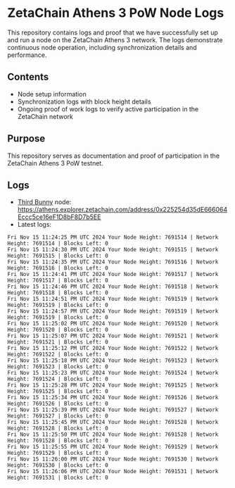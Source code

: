 # ZetaChain Athens 3 PoW Node Logs
This repository contains logs and proof that we have successfully set up and run a node on the ZetaChain Athens 3 network. The logs demonstrate continuous node operation, including synchronization details and performance.

## Contents
- Node setup information
- Synchronization logs with block height details
- Ongoing proof of work logs to verify active participation in the ZetaChain network

## Purpose
This repository serves as documentation and proof of participation in the ZetaChain Athens 3 PoW testnet.

## Logs

- [Third Bunny](https://thirdbunny.xyz/) node: https://athens.explorer.zetachain.com/address/0x225254d35dE666064Eccc5ce16eF1D8bF8D7b5EE
- Latest logs:
```
Fri Nov 15 11:24:25 PM UTC 2024 Your Node Height: 7691514 | Network Height: 7691514 | Blocks Left: 0
Fri Nov 15 11:24:30 PM UTC 2024 Your Node Height: 7691515 | Network Height: 7691515 | Blocks Left: 0
Fri Nov 15 11:24:35 PM UTC 2024 Your Node Height: 7691516 | Network Height: 7691516 | Blocks Left: 0
Fri Nov 15 11:24:41 PM UTC 2024 Your Node Height: 7691517 | Network Height: 7691517 | Blocks Left: 0
Fri Nov 15 11:24:46 PM UTC 2024 Your Node Height: 7691518 | Network Height: 7691518 | Blocks Left: 0
Fri Nov 15 11:24:51 PM UTC 2024 Your Node Height: 7691519 | Network Height: 7691519 | Blocks Left: 0
Fri Nov 15 11:24:57 PM UTC 2024 Your Node Height: 7691519 | Network Height: 7691519 | Blocks Left: 0
Fri Nov 15 11:25:02 PM UTC 2024 Your Node Height: 7691520 | Network Height: 7691520 | Blocks Left: 0
Fri Nov 15 11:25:07 PM UTC 2024 Your Node Height: 7691521 | Network Height: 7691521 | Blocks Left: 0
Fri Nov 15 11:25:12 PM UTC 2024 Your Node Height: 7691522 | Network Height: 7691522 | Blocks Left: 0
Fri Nov 15 11:25:18 PM UTC 2024 Your Node Height: 7691523 | Network Height: 7691523 | Blocks Left: 0
Fri Nov 15 11:25:23 PM UTC 2024 Your Node Height: 7691524 | Network Height: 7691524 | Blocks Left: 0
Fri Nov 15 11:25:28 PM UTC 2024 Your Node Height: 7691525 | Network Height: 7691525 | Blocks Left: 0
Fri Nov 15 11:25:34 PM UTC 2024 Your Node Height: 7691526 | Network Height: 7691526 | Blocks Left: 0
Fri Nov 15 11:25:39 PM UTC 2024 Your Node Height: 7691527 | Network Height: 7691527 | Blocks Left: 0
Fri Nov 15 11:25:45 PM UTC 2024 Your Node Height: 7691528 | Network Height: 7691528 | Blocks Left: 0
Fri Nov 15 11:25:50 PM UTC 2024 Your Node Height: 7691528 | Network Height: 7691528 | Blocks Left: 0
Fri Nov 15 11:25:55 PM UTC 2024 Your Node Height: 7691529 | Network Height: 7691529 | Blocks Left: 0
Fri Nov 15 11:26:00 PM UTC 2024 Your Node Height: 7691530 | Network Height: 7691530 | Blocks Left: 0
Fri Nov 15 11:26:06 PM UTC 2024 Your Node Height: 7691531 | Network Height: 7691531 | Blocks Left: 0
```
